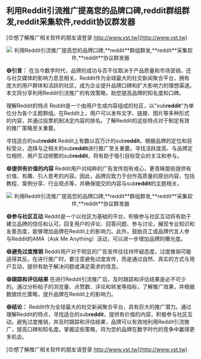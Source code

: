 ## **利用Reddit引流推广提高您的品牌口碑,**reddit**群组群发,**reddit**采集软件,**reddit**协议群发器**

[😍想了解推广相关软件的朋友请登录 http://www.vst.tw](http://www.vst.tw)

 <center><img src="https://vst.tw/MP4/tuiguang/png/0.png" alt="利用Reddit引流推广提高您的品牌口碑,**reddit**群组群发,**reddit**采集软件,**reddit**协议群发器"></center>

**😄引言：**
在当今数字时代，品牌的成功与否不仅取决于产品质量和市场营销，还与社交媒体的影响力息息相关。Reddit作为全球最大的社交新闻聚合平台，拥有庞大的用户群体和活跃的社区，成为企业提升品牌口碑和扩大影响力的理想渠道。本文将分享利用Reddit引流推广的有效策略，助您提高品牌的知名度和口碑。

理解Reddit的特点
Reddit是一个由用户生成内容组成的社区，以"sub**reddit**"为单位分为各个主题群组。在Reddit上，用户可以发布文字、链接、图片等多种形式的内容，并通过投票机制决定内容的排名。了解Reddit的这些特点对于制定有效的推广策略至关重要。

寻找适合的sub**reddit**
Reddit上有数以百万计的sub**reddit**，根据品牌的定位和目标受众，选择与之相关的sub**reddit**进行推广至关重要。寻找活跃度高、与品牌定位相符、用户互动频繁的sub**reddit**，将有助于吸引目标受众的关注和参与。

**😄提供有价值的内容**
Reddit用户对纯粹的广告宣传抱有戒心，更青睐那些提供有价值、有趣、引人思考的内容。因此，品牌应致力于创作高质量的原创内容，包括教程、案例分享、行业观点等，并确保提交的内容与sub**reddit**的主题相关。

 <center><img src="https://vst.tw/MP4/tuiguang/png/8.png" alt="利用Reddit引流推广提高您的品牌口碑,**reddit**群组群发,**reddit**采集软件,**reddit**协议群发器"></center>

**😄参与社区互动**
Reddit是一个以社区为基础的平台，积极参与社区互动将有助于建立品牌的信任和认可。回复用户的评论、回答问题、参与讨论，展现专业知识和友善态度，能够增加品牌在Reddit上的影响力。此外，鼓励员工或品牌代言人参与Reddit的AMA（Ask Me Anything）活动，可以进一步增加品牌的曝光度。

**😄避免过度推销**
Reddit用户对于明显的广告宣传往往持怀疑态度，过度推销可能适得其反。在进行推广时，要注意避免过度宣传，而是通过自然、真实的方式与用户互动，提供有助于解决问题或满足需求的信息。

**😄跟踪和评估结果**
在进行Reddit引流推广后，及时跟踪和评估结果是必不可少的。通过分析帖子的浏览量、点赞数、评论和转发等指标，了解推广效果，并根据数据优化策略，提升品牌在Reddit上的影响力。

**😄结论：**
Reddit作为全球最大的社交新闻聚合平台，具有巨大的推广潜力。通过理解Reddit的特点，寻找适合的sub**reddit**，提供有价值的内容，积极参与社区互动，避免过度推销，并及时跟踪和评估结果，品牌可以有效地利用Reddit引流推广，提高口碑和知名度。掌握这些策略，将为您的品牌在数字时代的竞争中赢得更多机会。

[😍想了解推广相关软件的朋友请登录 http://www.vst.tw](http://www.vst.tw)



